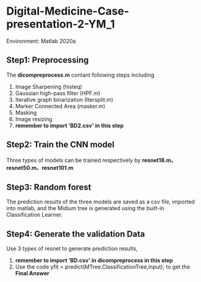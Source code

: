 # Digital-Medicine-Case-presentation-2-YM_1
Environment: Matlab 2020a
## Step1: Preprocessing
The **dicompreprocess.m** contant following steps including
1. Image Sharpening (histeq)
2. Gaussian high-pass filter (HPF.m)
3. Iterative graph binarization (Itersplit.m)
4. Marker Connected Area (masker.m)
5. Masking
6. Image resizing
7. **remember to import 'BD2.csv' in this step**
## Step2: Train the CNN model
Three types of models can be trained respectively by **resnet18.m、resnet50.m、resnet101.m**
## Step3: Random forest
The prediction results of the three models are saved as a csv file, imported into matlab, and the Midium tree is generated using the built-in Classification Learner.
## Step4: Generate the validation Data
Use 3 types of resnet to generate prediction results,
1. **remember to import 'BD.csv' in dicompreprocess in this step**
2. Use the code
  yfit = predict(MTree.ClassificationTree,input);
to get the **Final Answer**
